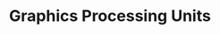 ---
title: "Graphics Processing Units"

categories: ['']

tags: ['Graphics', 'Processing', 'Units']

arwords: 'وحدات معاجلة الرسومات'

arexps: []

enwords: ['Graphics Processing Units']

enexps: []

arlexicons: 'و'

enlexicons: 'G'

authors: ['Ruqayya Roshdy']

translators: ['']

citations: 'تطبيقات الذكاء الاصطناعي في خدمة اللغة العربية'

sources: 'مركز الملك عبدالله بن عبدالعزيز الدولي لخدمة اللغة العربية'

word: "true"

slug: ""
---